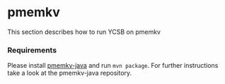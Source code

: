 # pmemkv

This section describes how to run YCSB on pmemkv

### Requirements
Please install [pmemkv-java](https://github.com/pmem/pmemkv-java) and run `mvn package`. For further instructions take a look at the pmemkv-java repository.
